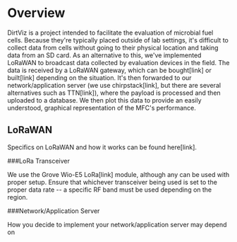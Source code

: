 Overview
===================================================================================================

DirtViz is a project intended to facilitate the evaluation of microbial fuel cells. Because they're typically placed outside of lab settings,
it's difficult to collect data from cells without going to their physical location and taking data from an SD card. As an alternative to this, we've 
implemented LoRaWAN to broadcast data collected by evaluation devices in the field. The data is received by a LoRaWAN gateway, which can be bought[link]
or built[link] depending on the situation. It's then forwarded to our network/application server (we use chirpstack[link], but there are several
alternatives such as TTN[link]), where the payload is processed and then uploaded to a database. We then plot this data to provide an easily understood,
graphical representation of the MFC's performance.

LoRaWAN
----------------------------------------------------------------------------------------------------

Specifics on LoRaWAN and how it works can be found here[link].

###LoRa Transceiver

We use the Grove Wio-E5 LoRa[link] module, although any can be used with proper setup. Ensure that whichever transceiver being used is set to the 
proper data rate -- a specific RF band must be used depending on the region.

###Network/Application Server

How you decide to implement your network/application server may depend on 

